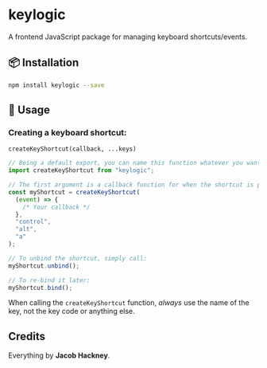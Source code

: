 # keylogic

A frontend JavaScript package for managing keyboard shortcuts/events.

## 📦 Installation

```sh
npm install keylogic --save
```

## 🚀 Usage

### Creating a keyboard shortcut:

`createKeyShortcut(callback, ...keys)`

```js
// Being a default export, you can name this function whatever you want.
import createKeyShortcut from "keylogic";

// The first argument is a callback function for when the shortcut is pressed, and the rest define the keybinds.
const myShortcut = createKeyShortcut(
  (event) => {
    /* Your callback */
  },
  "control",
  "alt",
  "a"
);

// To unbind the shortcut, simply call:
myShortcut.unbind();

// To re-bind it later:
myShortcut.bind();
```

When calling the `createKeyShortcut` function, _always_ use the name of the key, not the key code or anything else.

## Credits

Everything by **Jacob Hackney**.
